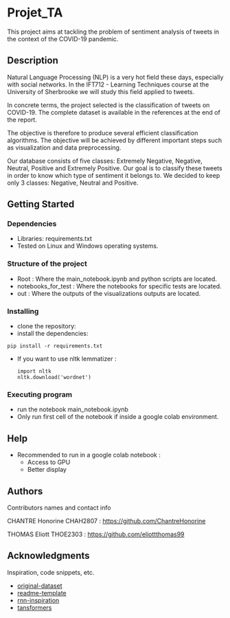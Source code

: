 # Projet_TA


This project aims at tackling the problem of sentiment analysis of tweets in the context of the COVID-19 pandemic.

## Description

Natural Language Processing (NLP) is a very hot field these days, especially with social networks. In the IFT712 - Learning Techniques course at the University of Sherbrooke we will study this field applied to tweets. 

In concrete terms, the project selected is the classification of tweets on COVID-19. The complete dataset is available in the references at the end of the report.

The objective is therefore to produce several efficient classification algorithms. The objective will be achieved by different important steps such as visualization and data preprocessing.

Our database consists of five classes: Extremely Negative, Negative, Neutral, Positive and Extremely Positive. Our goal is to classify these tweets in order to know which type of sentiment it belongs to. We decided to keep only 3 classes: Negative, Neutral and Positive. 

## Getting Started

### Dependencies

* Libraries: requirements.txt
* Tested on Linux and Windows operating systems.

### Structure of the project

* Root : Where the main_notebook.ipynb and python scripts are located.
* notebooks_for_test : Where the notebooks for specific tests are located.
* out : Where the outputs of the visualizations outputs are located.

### Installing

* clone the repository:
* install the dependencies: 

```
pip install -r requirements.txt
```
    

* If you want to use nltk lemmatizer : 
    ```
    import nltk
    nltk.download('wordnet')
    ```


### Executing program

* run the notebook main_notebook.ipynb
* Only run first cell of the notebook if inside a google colab environment.

## Help

* Recommended to run in a google colab notebook :
    * Access to GPU
    * Better display

## Authors

Contributors names and contact info

CHANTRE Honorine  CHAH2807 : https://github.com/ChantreHonorine

THOMAS Eliott THOE2303 : https://github.com/eliottthomas99



## Acknowledgments

Inspiration, code snippets, etc.
* [original-dataset](https://www.kaggle.com/datasets/datatattle/covid-19-nlp-text-classification)
* [readme-template](https://gist.github.com/DomPizzie/7a5ff55ffa9081f2de27c315f5018afc)
* [rnn-inspiration](https://www.kaggle.com/code/shahraizanwar/covid19-tweets-sentiment-prediction-rnn-85-acc)
* [tansformers](https://www.kaggle.com/code/ludovicocuoghi/twitter-sentiment-analysis-with-bert-roberta)





